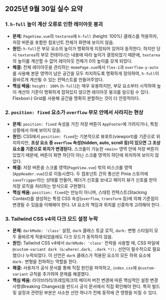 ## 2025년 9월 30일 실수 요약

### 1. `h-full` 높이 계산 오류로 인한 레이아웃 붕괴
- **문제:** `PageView.vue`의 `textarea`에 `h-full` (height: 100%) 클래스를 적용하자, 저장 버튼을 포함한 컴포넌트 전체가 화면에 보이지 않음.
- **원인:** `h-full`은 부모 요소의 높이가 명확하게 지정되어 있어야 동작한다. 하지만 당시 `textarea`의 부모 컨테이너는 내용에 따라 높이가 결정되었기 때문에, `textarea`의 높이를 계산할 수 없어 레이아웃 전체가 0의 높이를 갖게 되었다.
- **해결:** 전체 레이아웃을 관리하는 `HomePage.vue`에서 `flex-1`과 `overflow-y-auto`를 사용해 본문 영역이 남은 공간을 모두 차지하도록 명확하게 정의하여, `h-full`이 올바르게 계산될 수 있는 컨텍스트를 만들어주었다.
- **핵심 배움:** `height: 100%` (`h-full`)는 매우 유용하지만, 부모 요소부터 시작하여 높이 계산의 기준이 명확하게 잡혀있지 않으면 레이아웃 붕괴를 일으킬 수 있다. Flexbox나 Grid를 사용해 공간을 명확히 분할하는 것이 더 안정적이다.

### 2. `position: fixed` 요소가 `overflow` 부모 안에서 사라지는 현상
- **문제:** `position: fixed` 속성을 가진 저장 버튼이 `AppFooter`에 가려지거나, 특정 상황에서 아예 보이지 않음.
- **원인:** CSS에서 `position: fixed`는 기본적으로 뷰포트(viewport)를 기준으로 위치하지만, **조상 요소 중 `overflow` 속성(hidden, auto, scroll 등)이 있으면 그 조상 요소를 기준으로 위치가 변경된다.** 스크롤이 가능한 `<main>` 영역 안에 저장 버튼이 있었기 때문에, 버튼이 화면 하단이 아닌 스크롤 영역의 하단에 위치하여 보이지 않았다.
- **해결:** 저장 버튼을 스크롤 영역(`PageView.vue`) 밖의 비스크롤 영역(`AppHeader.vue`)으로 이동시켰다. 두 컴포넌트 간의 통신은 Pinia 스토어에 `saveTrigger`라는 상태를 만들어, 헤더가 신호를 보내고 페이지 뷰가 신호를 받아 저장 로직을 처리하는 방식으로 구현했다.
- **핵심 배움:** `position: fixed`는 만능이 아니며, 스태킹 컨텍스트(Stacking Context)를 생성하는 특정 CSS 속성(`overflow`, `transform` 등)에 의해 기준점이 변경될 수 있음을 이해해야 한다. UI 요소의 책임과 위치를 신중하게 고려해야 한다.

### 3. Tailwind CSS v4의 다크 모드 설정 누락
- **문제:** `darkMode: 'class'` 설정, `dark` 클래스 토글 로직, `dark:` 변형 스타일이 모두 올바르게 적용되었음에도 다크 모드가 동작하지 않음.
- **원인:** Tailwind CSS v4에서 `darkMode: 'class'` 전략을 사용할 때, CSS 파일에 `@custom-variant dark (&:where(.dark, .dark *));` 선언이 필수적으로 필요했으나 누락되었다. 이 선언은 `dark` 클래스가 적용된 요소의 모든 하위 요소에 `dark:` 변형을 전파하는 역할을 한다.
- **해결:** 사용자가 공식 문서를 통해 직접 원인을 파악하고, `index.css`에 `@custom-variant` 규칙을 추가하여 문제를 해결했다.
- **핵심 배움:** 라이브러리/프레임워크의 메이저 버전 변경에 따른 핵심적인 설정 변경 사항(Breaking Changes)을 반드시 공식 문서에서 직접 확인해야 한다. 특히 빌드 및 설정과 관련된 부분은 사소한 선언 하나가 전체 동작에 큰 영향을 미칠 수 있다.